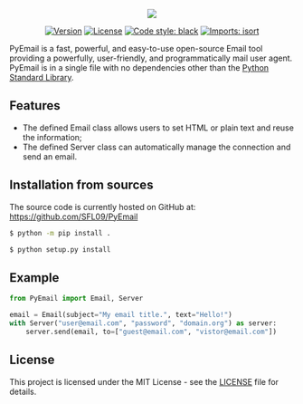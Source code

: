 <p align="center">
  <img src="https://user-images.githubusercontent.com/76184559/108545275-99ce1900-72b5-11eb-913f-baa768335c07.png"/>
</p>

<p align="center">
    <a href="https://img.shields.io/badge/version-v0.1.0-orange"><img alt="Version" src="https://img.shields.io/badge/version-v0.1.0-orange"></a>
    <a href="https://github.com/SFL09/PyEmail/blob/main/LICENSE"><img alt="License" src="https://img.shields.io/github/license/SFL09/PyEmail"></a>
    <a href="https://github.com/psf/black/"><img alt="Code style: black" src="https://img.shields.io/badge/code%20style-black-000000.svg"></a>
    <a href="https://pycqa.github.io/isort/"><img alt="Imports: isort" src="https://img.shields.io/badge/%20imports-isort-%231674b1?style=flat&labelColor=ef8336"></a>
</p>

PyEmail is a fast, powerful, and easy-to-use open-source Email tool providing a powerfully, user-friendly, and programmatically mail user agent. PyEmail is in a single file with no dependencies other than the [Python Standard Library](https://docs.python.org/3/library/).

## Features
- The defined Email class allows users to set HTML or plain text and reuse the information;
- The defined Server class can automatically manage the connection and send an email.

## Installation from sources
The source code is currently hosted on GitHub at:
https://github.com/SFL09/PyEmail

```bash
$ python -m pip install .
```

```bash
$ python setup.py install
```

## Example
```python
from PyEmail import Email, Server

email = Email(subject="My email title.", text="Hello!")
with Server("user@email.com", "password", "domain.org") as server:
    server.send(email, to=["guest@email.com", "vistor@email.com"])
```

## License
This project is licensed under the MIT License - see the [LICENSE](https://github.com/SFL09/PyEmail/blob/main/LICENSE) file for details.
